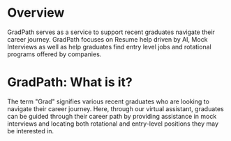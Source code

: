 # Overview
GradPath serves as a service to support recent graduates navigate their career journey. GradPath focuses on Resume help driven by AI, Mock Interviews as well as help graduates find entry level jobs and rotational programs offered by companies.

# GradPath: What is it?
The term "Grad" signifies various recent graduates who are looking to navigate their career journey. Here, through our virtual assistant, graduates can be guided through their career path by providing assistance in mock interviews and locating both rotational and entry-level positions they may be interested in. 
